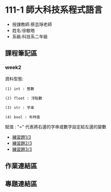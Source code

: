 # 111-1 師大科技系程式語言
+ 授課教師:蔡芸琤老師
+ 姓名:徐敏皓
+ 系級:科技系二年級
## 課程筆記區
### week2
資料型態:

    (1) int : 整數
    
    (2) float : 浮點數
    
    (3) str : 字串
    
    (4) bool : 布林值
賦值 : "=" 代表將右邊的字串或數字設定給左邊的變數
+ [練習題1/3](https://github.com/minhao920201/PL/blob/main/practice%201.ipynb)
+ [練習題2/3](https://github.com/minhao920201/PL/blob/main/practice%202.ipynb)
+ [練習題3/3](https://github.com/minhao920201/PL/blob/main/practice%203.ipynb)
## 作業連結區
## 專題連結區
